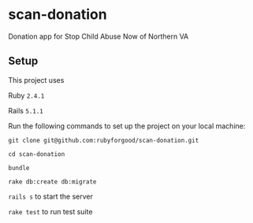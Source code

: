 # scan-donation
Donation app for Stop Child Abuse Now of Northern VA


## Setup
This project uses

Ruby `2.4.1`

Rails `5.1.1`

Run the following commands to set up the project on your local machine:

`
git clone git@github.com:rubyforgood/scan-donation.git
`

`
cd scan-donation
`

`
bundle
`

`
rake db:create db:migrate
`


`rails s` to start the server

`rake test` to run test suite

